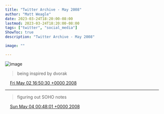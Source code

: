 ```yaml
---
title: "Twitter Archive - May 2008"
author: "Matt Weagle"
date: 2023-03-24T18:20:00-08:00
lastmod: 2023-03-24T18:20:00-08:00
tags: ["twitter", "social_media"]
ShowToc: true
description: "Twitter Archive - May 2008"

image: ""

---
```

![image](/sadtwitterbird3.jpg)

> being inspired by dvorak

<img src="./media/tweet.ico" width="12" /> [Fri May 02 16:50:30 +0000 2008](https://twitter.com/mweagle/status/802007783)

----

> figuring out SOHO notes

<img src="./media/tweet.ico" width="12" /> [Sun May 04 00:48:01 +0000 2008](https://twitter.com/mweagle/status/802906149)